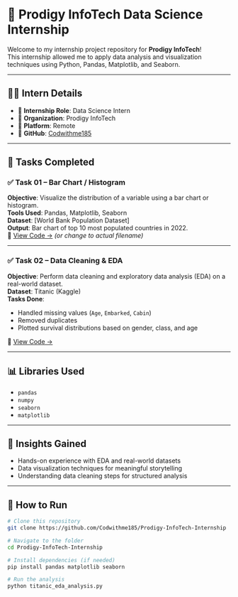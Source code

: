 # 🧠 Prodigy InfoTech Data Science Internship

Welcome to my internship project repository for **Prodigy InfoTech**!  
This internship allowed me to apply data analysis and visualization techniques using Python, Pandas, Matplotlib, and Seaborn.

---

## 👨‍💻 Intern Details

- 🔹 **Internship Role**: Data Science Intern  
- 🔹 **Organization**: Prodigy InfoTech  
- 🔹 **Platform**: Remote  
- 🔹 **GitHub**: [Codwithme185](https://github.com/Codwithme185)

---

## 📁 Tasks Completed

### ✅ Task 01 – Bar Chart / Histogram  
**Objective**: Visualize the distribution of a variable using a bar chart or histogram.  
**Tools Used**: Pandas, Matplotlib, Seaborn  
**Dataset**: [World Bank Population Dataset]  
**Output**: Bar chart of top 10 most populated countries in 2022.  
📎 [View Code →](./titanic_eda_analysis.py) *(or change to actual filename)*

---

### ✅ Task 02 – Data Cleaning & EDA  
**Objective**: Perform data cleaning and exploratory data analysis (EDA) on a real-world dataset.  
**Dataset**: Titanic (Kaggle)  
**Tasks Done**:
- Handled missing values (`Age`, `Embarked`, `Cabin`)
- Removed duplicates
- Plotted survival distributions based on gender, class, and age

📎 [View Code →](./titanic_eda_analysis.py)

---

## 📊 Libraries Used

- `pandas`
- `numpy`
- `seaborn`
- `matplotlib`

---

## 🚀 Insights Gained

- Hands-on experience with EDA and real-world datasets
- Data visualization techniques for meaningful storytelling
- Understanding data cleaning steps for structured analysis

---

## 📌 How to Run

```bash
# Clone this repository
git clone https://github.com/Codwithme185/Prodigy-InfoTech-Internship

# Navigate to the folder
cd Prodigy-InfoTech-Internship

# Install dependencies (if needed)
pip install pandas matplotlib seaborn

# Run the analysis
python titanic_eda_analysis.py
